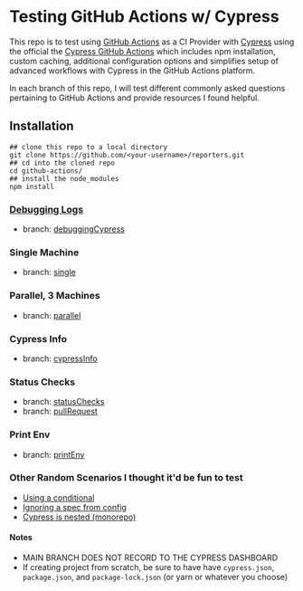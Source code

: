 # Testing GitHub Actions w/ Cypress

This repo is to test using [GitHub Actions](https://docs.github.com/en/actions) as a CI Provider with [Cypress](https://docs.cypress.io/guides/overview/why-cypress) using the official the [Cypress GitHub Actions](https://github.com/marketplace/actions/cypress-io) which includes npm installation, custom caching, additional configuration options and simplifies setup of advanced workflows with Cypress in the GitHub Actions platform.

In each branch of this repo, I will test different commonly asked questions pertaining to GitHub Actions and provide resources I found helpful.

## Installation
```
## clone this repo to a local directory
git clone https://github.com/<your-username>/reporters.git
## cd into the cloned repo
cd github-actions/
## install the node_modules
npm install
```

### [Debugging Logs](https://docs.cypress.io/guides/references/troubleshooting#Print-DEBUG-logs) 
- branch: [debuggingCypress](https://github.com/conversaShawn/github-actions/tree/debuggingCypress)

### Single Machine
- branch: [single](https://github.com/conversaShawn/github-actions/tree/single)

### Parallel, 3 Machines
- branch: [parallel](https://github.com/conversaShawn/github-actions/tree/parallel)

### Cypress Info
- branch: [cypressInfo](https://github.com/conversaShawn/github-actions/tree/cypressInfo)

### Status Checks
- branch: [statusChecks](https://github.com/conversaShawn/github-actions/tree/statusChecks)
- branch: [pullRequest](https://github.com/conversaShawn/github-actions/tree/pullRequest)

### Print Env
- branch: [printEnv](https://github.com/conversaShawn/github-actions/tree/printEnv)

### Other Random Scenarios I thought it'd be fun to test
- [Using a conditional](https://github.com/conversaShawn/github-actions/tree/conditional)
- [Ignoring a spec from config](https://github.com/conversaShawn/github-actions/tree/ignoreSpecConfig)
- [Cypress is nested (monorepo)](https://github.com/conversaShawn/github-actions/tree/nestedCypress)

#### Notes
- MAIN BRANCH DOES NOT RECORD TO THE CYPRESS DASHBOARD
- If creating project from scratch, be sure to have have `cypress.json`, `package.json`, and `package-lock.json` (or yarn or whatever you choose)